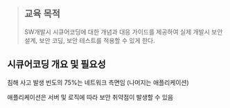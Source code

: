 >## 교육 목적
>SW개발시 시큐어코딩에 대한 개념과 대응 가이드를 제공하여 실제 개발시 보안 설계, 보안 코딩, 보안 테스트를 적용할 수 있게 한다.  

## 시큐어코딩 개요 및 필요성
침해 사고 발생 빈도의 75%는 네트워크 측면임
(나머지는 애플리케이션)

애플리케이션은 서버 및 로직에 따라 보안 취약점이 발생할 수 있음


<!--stackedit_data:
eyJoaXN0b3J5IjpbLTEyMzI4MTMxMjIsNzMwOTk4MTE2XX0=
-->